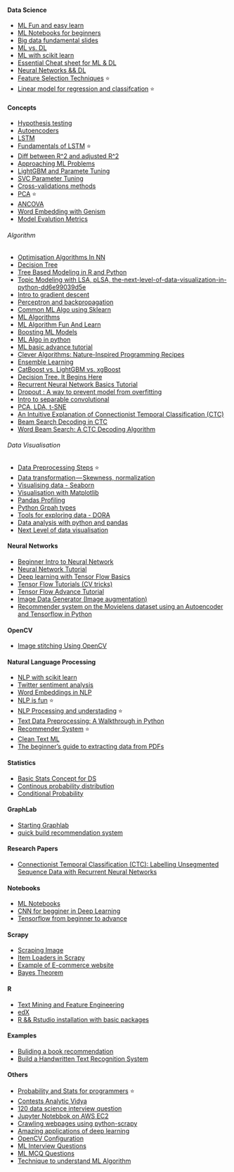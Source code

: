 
#### Data Science
- [ML Fun and easy learn](https://www.youtube.com/playlist?list=PL_Nji0JOuXg2udXfS6nhK3CkIYLDtHNLp)
- [ML Notebooks for beginners](https://github.com/maykulkarni/Machine-Learning-Notebooks)
- [Big data fundamental slides](https://www.slideshare.net/DerekKane/)
- [ML vs. DL](https://www.analyticsvidhya.com/blog/2017/04/comparison-between-deep-learning-machine-learning/)
- [ML with scikit learn](https://www.youtube.com/playlist?list=PLonlF40eS6nynU5ayxghbz2QpDsUAyCVF)
- [Essential Cheat sheet for ML & DL](https://startupsventurecapital.com/essential-cheat-sheets-for-machine-learning-and-deep-learning-researchers-efb6a8ebd2e5?lipi=urn%3Ali%3Apage%3Ad_flagship3_feed%3BB59rrDFeTreywwUqXw8RKg%3D%3D)
- [Neural Networks && DL](http://neuralnetworksanddeeplearning.com/chap1.html#toward_deep_learning)
- [Feature Selection Techniques](https://github.com/zekelabs/data-science-complete-tutorial/blob/master/10.%20Feature%20Selection%20Techniques.ipynb) :star:
- [Linear model for regression and classifcation](https://github.com/zekelabs/data-science-complete-tutorial/blob/master/4.%20Linear%20Models%20for%20Classification%20%26%20Regression.ipynb) :star:


#### Concepts
- [Hypothesis testing](https://towardsdatascience.com/hypothesis-testing-in-real-life-47f42420b1f7)
- [Autoencoders](https://www.jeremyjordan.me/autoencoders/)
- [LSTM](https://medium.com/@kangeugine/long-short-term-memory-lstm-concept-cb3283934359)
- [Fundamentals of LSTM](https://www.analyticsvidhya.com/blog/2017/12/fundamentals-of-deep-learning-introduction-to-lstm/) :star:
- [Diff between R^2 and adjusted R^2](https://www.listendata.com/2014/08/adjusted-r-squared.html)
- [Approaching ML Problems](http://blog.kaggle.com/2016/07/21/approaching-almost-any-machine-learning-problem-abhishek-thakur/)
- [LightGBM and Paramete Tuning](https://medium.com/@pushkarmandot/https-medium-com-pushkarmandot-what-is-lightgbm-how-to-implement-it-how-to-fine-tune-the-parameters-60347819b7fc)
- [SVC Parameter Tuning](https://medium.com/all-things-ai/in-depth-parameter-tuning-for-svc-758215394769)
- [Cross-validations methods](https://towardsdatascience.com/cross-validation-in-machine-learning-72924a69872f)
- [PCA](https://www.analyticsvidhya.com/blog/2016/03/practical-guide-principal-component-analysis-python/) :star:
- [ANCOVA](https://www.statisticssolutions.com/analysis-of-covariance-ancova/)
- [Word Embedding with Genism](https://machinelearningmastery.com/develop-word-embeddings-python-gensim/)
- [Model Evalution Metrics](https://www.analyticsvidhya.com/blog/2016/02/7-important-model-evaluation-error-metrics/)

###### Algorithm
- [Optimisation Algorithms In NN](https://towardsdatascience.com/types-of-optimization-algorithms-used-in-neural-networks-and-ways-to-optimize-gradient-95ae5d39529f)
- [Decision Tree](http://dataaspirant.com/2017/01/30/how-decision-tree-algorithm-works/)
- [Tree Based Modeling in R and Python](https://www.analyticsvidhya.com/blog/2016/04/complete-tutorial-tree-based-modeling-scratch-in-python/)
- [Topic Modeling with LSA, pLSA, the-next-level-of-data-visualization-in-python-dd6e99039d5e](https://medium.com/nanonets/topic-modeling-with-lsa-psla-lda-and-lda2vec-555ff65b0b05)
- [Intro to gradient descent](https://www.analyticsvidhya.com/blog/2017/03/introduction-to-gradient-descent-algorithm-along-its-variants/)
- [Perceptron and backpropagation](https://medium.com/@jayeshbahire/perceptron-and-backpropagation-970d752f4e44)
- [Common ML Algo using Sklearn](https://www.analyticsvidhya.com/blog/2017/09/common-machine-learning-algorithms/)
- [ML Algorithms](https://medium.com/data-science-group-iitr/12-algos-12-days/home)
- [ML Algorithm Fun And Learn](https://www.youtube.com/watch?v=RPvLgzEybJU&index=1&list=PL_Nji0JOuXg2udXfS6nhK3CkIYLDtHNLp)
- [Boosting ML Models](https://towardsdatascience.com/boosting-the-accuracy-of-your-machine-learning-models-f878d6a2d185)
- [ML Algo in python](https://www.youtube.com/playlist?list=PLh6SAYydrIpcmtLk_36nMx3NgiBUZfKNx)
- [ML basic advance tutorial](https://www.youtube.com/playlist?list=PLQVvvaa0QuDfKTOs3Keq_kaG2P55YRn5v)
- [Clever Algorithms: Nature-Inspired Programming Recipes](http://cleveralgorithms.com/nature-inspired/index.html)
- [Ensemble Learning](https://github.com/justmarkham/DAT5/blob/master/notebooks/17_ensembling.ipynb)
- [CatBoost vs. LightGBM vs. xgBoost ](https://towardsdatascience.com/catboost-vs-light-gbm-vs-xgboost-5f93620723db)
- [Decision Tree. It Begins Here](https://medium.com/@rishabhjain_22692/decision-trees-it-begins-here-93ff54ef134)
- [Recurrent Neural Network Basics Tutorial](https://www.youtube.com/watch?v=y7qrilE-Zlc&list=PL9ooVrP1hQOEX8BKDplfG86ky8s7Oxbzg&index=10)
- [Dropout : A way to prevent model from overfitting](http://www.jmlr.org/papers/volume15/srivastava14a/srivastava14a.pdf)
- [Intro to separable convolutional](https://towardsdatascience.com/a-basic-introduction-to-separable-convolutions-b99ec3102728)
- [PCA, LDA, t-SNE](https://www.kaggle.com/arthurtok/interactive-intro-to-dimensionality-reduction)
- [An Intuitive Explanation of Connectionist Temporal Classification (CTC)](https://towardsdatascience.com/intuitively-understanding-connectionist-temporal-classification-3797e43a86c)
- [Beam Search Decoding in CTC](https://towardsdatascience.com/beam-search-decoding-in-ctc-trained-neural-networks-5a889a3d85a7)
- [Word Beam Search: A CTC Decoding Algorithm](https://towardsdatascience.com/word-beam-search-a-ctc-decoding-algorithm-b051d28f3d2e)


###### Data Visualisation
- [Data Preprocessing Steps](https://hackernoon.com/what-steps-should-one-take-while-doing-data-preprocessing-502c993e1caa) :star:
- [Data transformation — Skewness, normalization](https://medium.com/@TheDataGyan/day-8-data-transformation-skewness-normalization-and-much-more-4c144d370e55)
- [Visualising data - Seaborn](http://seaborn.pydata.org/tutorial.html)
- [Visualisation with Matplotlib](https://www.oreilly.com/library/view/python-data-science/9781491912126/ch04.html)
- [Pandas Profiling](http://nbviewer.jupyter.org/github/JosPolfliet/pandas-profiling/blob/master/examples/meteorites.ipynb)
- [Python Grpah types](https://python-graph-gallery.com/)
- [Tools for exploring data - DORA](https://github.com/NathanEpstein/Dora)
- [Data analysis with python and pandas](https://www.youtube.com/playlist?list=PLQVvvaa0QuDc-3szzjeP6N6b0aDrrKyL-)
- [Next Level of data visualisation](https://towardsdatascience.com/the-next-level-of-data-visualization-in-python-dd6e99039d5e)


#### Neural Networks
- [Beginner Intro to Neural Network](https://www.youtube.com/watch?v=ZzWaow1Rvho&list=PLxt59R_fWVzT9bDxA76AHm3ig0Gg9S3So&index=1)
- [Neural Network Tutorial](https://www.youtube.com/watch?v=YRMvQuutgS8&index=7&list=PLoRl3Ht4JOcdU872GhiYWf6jwrk_SNhz9)
- [Deep learning with Tensor Flow Basics](https://www.youtube.com/watch?v=oYbVFhK_olY&index=1&list=PLSPWNkAMSvv5DKeSVDbEbUKSsK4Z-GgiP)
- [Tensor Flow Tutorials (CV tricks)](https://cv-tricks.com/how-to/freeze-tensorflow-models/)
- [Tensor Flow Advance Tutorial](https://www.youtube.com/playlist?list=PL9Hr9sNUjfsmEu1ZniY0XpHSzl5uihcXZ)
- [Image Data Generator (Image augmentation)](https://medium.com/@arindambaidya168/https-medium-com-arindambaidya168-using-keras-imagedatagenerator-b94a87cdefad)
- [Recommender system on the Movielens dataset using an Autoencoder and Tensorflow in Python](https://medium.com/@connectwithghosh/recommender-system-on-the-movielens-using-an-autoencoder-using-tensorflow-in-python-f13d3e8d600d)

#### OpenCV
- [Image stitching Using OpenCV](https://towardsdatascience.com/@vagdevi.k15)

#### Natural Language Processing
- [NLP with scikit learn](https://towardsdatascience.com/machine-learning-nlp-text-classification-using-scikit-learn-python-and-nltk-c52b92a7c73a)
- [Twitter sentiment analysis](https://www.analyticsvidhya.com/blog/2018/02/the-different-methods-deal-text-data-predictive-python/)
- [Word Embeddings in NLP](https://www.analyticsvidhya.com/blog/2017/06/word-embeddings-count-word2veec/)
- [NLP is fun](https://medium.com/@ageitgey/natural-language-processing-is-fun-9a0bff37854e) :star:
- [NLP Processing and understading](https://towardsdatascience.com/a-practitioners-guide-to-natural-language-processing-part-i-processing-understanding-text-9f4abfd13e72) :star:
- [Text Data Preprocessing: A Walkthrough in Python](https://www.kdnuggets.com/2018/03/text-data-preprocessing-walkthrough-python.html)
- [Recommender System](https://www.datacamp.com/community/tutorials/recommender-systems-python) :star:
- [Clean Text ML](https://machinelearningmastery.com/clean-text-machine-learning-python/)
- [The beginner’s guide to extracting data from PDFs](http://mediahack.co.za/2017/06/beginners-guide-extracting-data-pdfs/)

#### Statistics
- [Basic Stats Concept for DS](https://towardsdatascience.com/the-5-basic-statistics-concepts-data-scientists-need-to-know-2c96740377ae)
- [Continous probability distribution](https://www.youtube.com/playlist?list=PLvxOuBpazmsPDZGwqhhjE3KkLWnTD34R0)
- [Conditional Probability](https://www.analyticsvidhya.com/blog/2017/03/conditional-probability-bayes-theorem/)

#### GraphLab
- [Starting Graphlab](https://www.analyticsvidhya.com/blog/2015/12/started-graphlab-python/)
- [quick build recommendation system](https://www.analyticsvidhya.com/blog/2016/06/quick-guide-build-recommendation-engine-python/)

#### Research Papers
- [Connectionist Temporal Classification (CTC): Labelling Unsegmented
Sequence Data with Recurrent Neural Networks](https://www.cs.toronto.edu/~graves/icml_2006.pdf)

#### Notebooks
- [ML Notebooks](https://sebastianraschka.com/notebooks/ml-notebooks.html)
- [CNN for begginer in Deep Learning](https://www.kaggle.com/aafrin/cnn-for-absolute-beginner-in-deep-learning-99-12/notebook)
- [Tensorflow from beginner to advance](https://www.kaggle.com/ashishpatel26/tensorflow-for-beginner-to-advance)

#### Scrapy
- [Scraping Image](https://www.pyimagesearch.com/2015/10/12/scraping-images-with-python-and-scrapy/)
- [Item Loaders in Scrapy](https://doc.scrapy.org/en/latest/topics/loaders.html)
- [Example of E-commerce website](https://www.analyticsvidhya.com/blog/2017/07/web-scraping-in-python-using-scrapy/)
- [Bayes Theorem](https://www.mathsisfun.com/data/bayes-theorem.html)

#### R
- [Text Mining and Feature Engineering](https://www.hackerearth.com/practice/machine-learning/advanced-techniques/text-mining-feature-engineering-r/tutorial/)
- [edX](https://courses.edx.org/courses/course-v1:MITx+15.071x_3+1T2016/course/)
- [R && Rstudio installation with basic packages](https://gist.github.com/ElToro1966/999f1c8ca51a75648dd587a3170e4335)	

 
#### Examples
- [Buliding a book recommendation](https://towardsdatascience.com/building-a-book-recommendation-system-using-keras-1fba34180699)
- [Build a Handwritten Text Recognition System](https://towardsdatascience.com/build-a-handwritten-text-recognition-system-using-tensorflow-2326a3487cd5)

#### Others
- [Probability and Stats for programmers](https://medium.com/@geekrodion/course-probability-theory-and-statistics-for-programmers-353e20202620) :star:
- [Contests Analytic Vidya](https://datahack.analyticsvidhya.com/contest/all/?utm_source=global-header)
- [120 data science interview question](https://github.com/kojino/120-Data-Science-Interview-Questions?fbclid=IwAR03C4fOhQfn6b4eNp5yv8_GVOmyekaAiIq9xUzEwpLbqRSN-Tuyg2iFtaE)
- [Jupyter Notebbok on AWS EC2](https://medium.com/@alexjsanchez/python-3-notebooks-on-aws-ec2-in-15-mostly-easy-steps-2ec5e662c6c6)
- [Crawling webpages using python-scrapy](https://learn.scrapinghub.com/scrapy/)
- [Amazing applications of deep learning](http://www.yaronhadad.com/deep-learning-most-amazing-applications/?fbclid=IwAR0u70cR3FNsn8z-vlwxmbMawPA0dfA5tYHtFN9O3BjEdHuyMu4P9J9ZrVY)
- [OpenCV Configuration](https://www.pyimagesearch.com/2018/05/28/ubuntu-18-04-how-to-install-opencv/)
- [ML Interview Questions](https://www.springboard.com/blog/machine-learning-interview-questions/)
- [ML MCQ Questions](https://www.analyticsvidhya.com/blog/2017/01/must-know-questions-deep-learning/)
- [Technique to understand ML Algorithm](https://machinelearningmastery.com/techniques-to-understand-machine-learning-algorithms-without-the-background-in-mathematics/)
